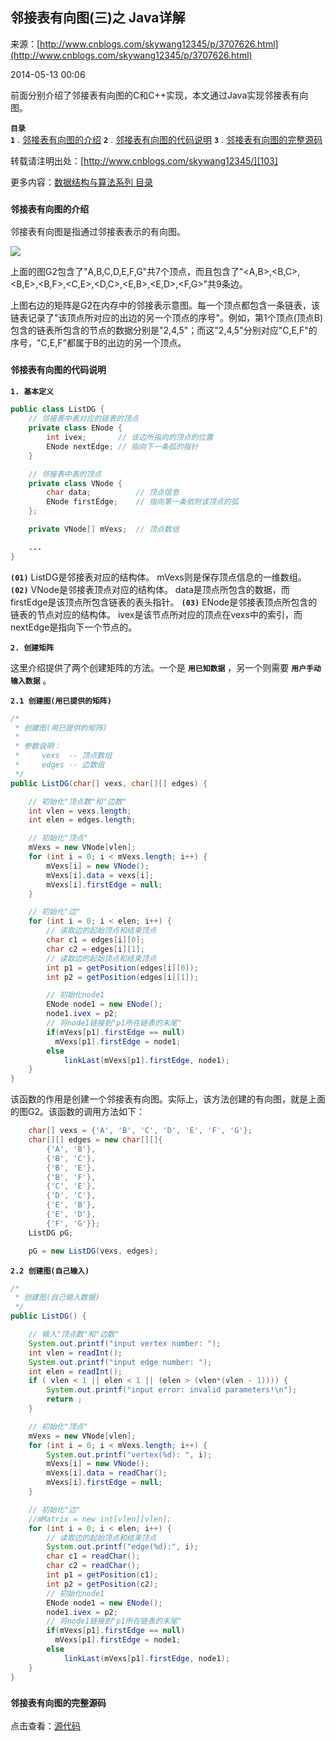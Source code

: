 ## 邻接表有向图(三)之 Java详解

来源：[http://www.cnblogs.com/skywang12345/p/3707626.html](http://www.cnblogs.com/skywang12345/p/3707626.html)

2014-05-13 00:06


前面分别介绍了邻接表有向图的C和C++实现，本文通过Java实现邻接表有向图。

 **`目录`**  
 **`1`** . [邻接表有向图的介绍][100] 
 **`2`** . [邻接表有向图的代码说明][101] 
 **`3`** . [邻接表有向图的完整源码][102]

转载请注明出处：[http://www.cnblogs.com/skywang12345/][103]

更多内容：[数据结构与算法系列 目录][104]


 

<a name="anchor1"></a>

### **`邻接表有向图的介绍 `** 

邻接表有向图是指通过邻接表表示的有向图。

![][0]

上面的图G2包含了"A,B,C,D,E,F,G"共7个顶点，而且包含了"<A,B>,<B,C>,<B,E>,<B,F>,<C,E>,<D,C>,<E,B>,<E,D>,<F,G>"共9条边。

上图右边的矩阵是G2在内存中的邻接表示意图。每一个顶点都包含一条链表，该链表记录了"该顶点所对应的出边的另一个顶点的序号"。例如，第1个顶点(顶点B)包含的链表所包含的节点的数据分别是"2,4,5"；而这"2,4,5"分别对应"C,E,F"的序号，"C,E,F"都属于B的出边的另一个顶点。

<a name="anchor2"></a>

### **`邻接表有向图的代码说明 `** 

 **`1. 基本定义 `** 



```java
public class ListDG {
    // 邻接表中表对应的链表的顶点
    private class ENode {
        int ivex;       // 该边所指向的顶点的位置
        ENode nextEdge; // 指向下一条弧的指针
    }

    // 邻接表中表的顶点
    private class VNode {
        char data;          // 顶点信息
        ENode firstEdge;    // 指向第一条依附该顶点的弧
    };

    private VNode[] mVexs;  // 顶点数组

    ...
}

```



 **`(01)`**  ListDG是邻接表对应的结构体。 mVexs则是保存顶点信息的一维数组。 
 **`(02)`**  VNode是邻接表顶点对应的结构体。 data是顶点所包含的数据，而firstEdge是该顶点所包含链表的表头指针。 
 **`(03)`**  ENode是邻接表顶点所包含的链表的节点对应的结构体。 ivex是该节点所对应的顶点在vexs中的索引，而nextEdge是指向下一个节点的。

 **`2. 创建矩阵 `** 

这里介绍提供了两个创建矩阵的方法。一个是 **`用已知数据`** ，另一个则需要 **`用户手动输入数据`** 。

 **`2.1 创建图(用已提供的矩阵) `** 



```java
/*
 * 创建图(用已提供的矩阵)
 *
 * 参数说明：
 *     vexs  -- 顶点数组
 *     edges -- 边数组
 */
public ListDG(char[] vexs, char[][] edges) {

    // 初始化"顶点数"和"边数"
    int vlen = vexs.length;
    int elen = edges.length;

    // 初始化"顶点"
    mVexs = new VNode[vlen];
    for (int i = 0; i < mVexs.length; i++) {
        mVexs[i] = new VNode();
        mVexs[i].data = vexs[i];
        mVexs[i].firstEdge = null;
    }

    // 初始化"边"
    for (int i = 0; i < elen; i++) {
        // 读取边的起始顶点和结束顶点
        char c1 = edges[i][0];
        char c2 = edges[i][1];
        // 读取边的起始顶点和结束顶点
        int p1 = getPosition(edges[i][0]);
        int p2 = getPosition(edges[i][1]);

        // 初始化node1
        ENode node1 = new ENode();
        node1.ivex = p2;
        // 将node1链接到"p1所在链表的末尾"
        if(mVexs[p1].firstEdge == null)
          mVexs[p1].firstEdge = node1;
        else
            linkLast(mVexs[p1].firstEdge, node1);
    }
}

```



该函数的作用是创建一个邻接表有向图。实际上，该方法创建的有向图，就是上面的图G2。该函数的调用方法如下：



```java
    char[] vexs = {'A', 'B', 'C', 'D', 'E', 'F', 'G'};
    char[][] edges = new char[][]{
        {'A', 'B'}, 
        {'B', 'C'}, 
        {'B', 'E'}, 
        {'B', 'F'}, 
        {'C', 'E'}, 
        {'D', 'C'}, 
        {'E', 'B'}, 
        {'E', 'D'}, 
        {'F', 'G'}}; 
    ListDG pG;

    pG = new ListDG(vexs, edges);

```



 **`2.2 创建图(自己输入) `** 



```java
/* 
 * 创建图(自己输入数据)
 */
public ListDG() {

    // 输入"顶点数"和"边数"
    System.out.printf("input vertex number: ");
    int vlen = readInt();
    System.out.printf("input edge number: ");
    int elen = readInt();
    if ( vlen < 1 || elen < 1 || (elen > (vlen*(vlen - 1)))) {
        System.out.printf("input error: invalid parameters!\n");
        return ;
    }

    // 初始化"顶点"
    mVexs = new VNode[vlen];
    for (int i = 0; i < mVexs.length; i++) {
        System.out.printf("vertex(%d): ", i);
        mVexs[i] = new VNode();
        mVexs[i].data = readChar();
        mVexs[i].firstEdge = null;
    }

    // 初始化"边"
    //mMatrix = new int[vlen][vlen];
    for (int i = 0; i < elen; i++) {
        // 读取边的起始顶点和结束顶点
        System.out.printf("edge(%d):", i);
        char c1 = readChar();
        char c2 = readChar();
        int p1 = getPosition(c1);
        int p2 = getPosition(c2);
        // 初始化node1
        ENode node1 = new ENode();
        node1.ivex = p2;
        // 将node1链接到"p1所在链表的末尾"
        if(mVexs[p1].firstEdge == null)
          mVexs[p1].firstEdge = node1;
        else
            linkLast(mVexs[p1].firstEdge, node1);
    }
}

```



<a name="anchor3"></a>

### **`邻接表有向图的完整源码 `** 

点击查看：[源代码][105]

[0]: ../img/08.jpg
[100]: #anchor1
[101]: #anchor2
[102]: #anchor3
[103]: http://www.cnblogs.com/skywang12345/
[104]: http://www.cnblogs.com/skywang12345/p/3603935.html
[105]: https://github.com/wangkuiwu/datastructs_and_algorithm/blob/master/source/graph/basic/dg/java/ListDG.java